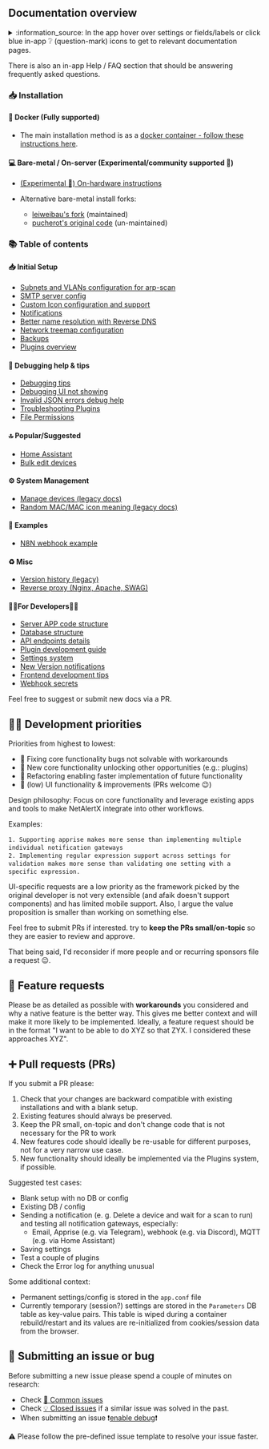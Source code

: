 ## Documentation overview

<details>
  <summary>:information_source: In the app hover over settings or fields/labels or click blue in-app ❔ (question-mark) icons to get to relevant documentation pages.</summary>

  ![In-app help](/docs/img/GENERAL/in-app-help.png)

</details>

There is also an in-app Help / FAQ section that should be answering frequently asked questions.

### 📥 Installation

#### 🐳 Docker (Fully supported)

- The main installation method is as a [docker container - follow these instructions here](https://github.com/jokob-sk/NetAlertX/blob/main/dockerfiles/README.md). 

#### 💻 Bare-metal / On-server (Experimental/community supported 🧪)

- [(Experimental 🧪) On-hardware instructions](https://github.com/jokob-sk/NetAlertX/blob/main/docs/HW_INSTALL.md) 

- Alternative bare-metal install forks: 
  - [leiweibau's fork](https://github.com/leiweibau/Pi.Alert/) (maintained)
  - [pucherot's original code](https://github.com/pucherot/Pi.Alert/) (un-maintained)

### 📚 Table of contents

#### 📥 Initial Setup

- [Subnets and VLANs configuration for arp-scan](/docs/SUBNETS.md)
- [SMTP server config](/docs/SMTP.md)
- [Custom Icon configuration and support](/docs/ICONS.md)
- [Notifications](/docs/NOTIFICATIONS.md)
- [Better name resolution with Reverse DNS](/docs/REVERSE_DNS.md)
- [Network treemap configuration](/docs/NETWORK_TREE.md)
- [Backups](/docs/BACKUPS.md)
- [Plugins overview](/front/plugins/README.md)

#### 🐛 Debugging help & tips

- [Debugging tips](/docs/DEBUG_TIPS.md)
- [Debugging UI not showing](/docs/WEB_UI_PORT_DEBUG.md)
- [Invalid JSON errors debug help](/docs/DEBUG_INVALID_JSON.md)
- [Troubleshooting Plugins](/docs/DEBUG_PLUGINS.md)
- [File Permissions](/docs/FILE_PERMISSIONS.md)

#### 🔝 Popular/Suggested

- [Home Assistant](/docs/HOME_ASSISTANT.md)
- [Bulk edit devices](/docs/DEVICES_BULK_EDITING.md)

#### ⚙ System Management

- [Manage devices (legacy docs)](/docs/DEVICE_MANAGEMENT.md)
- [Random MAC/MAC icon meaning (legacy docs)](/docs/RANDOM_MAC.md)


#### 🔎 Examples

- [N8N webhook example](/docs/WEBHOOK_N8N.md)

#### ♻ Misc

- [Version history (legacy)](/docs/VERSIONS_HISTORY.md)
- [Reverse proxy (Nginx, Apache, SWAG)](/docs/REVERSE_PROXY.md)

#### 👩‍💻For Developers👨‍💻

- [Server APP code structure](/server/README.md)
- [Database structure](/docs/DATABASE.md)
- [API endpoints details](/docs/API.md)
- [Plugin development guide](/docs/PLUGINS_DEV.md)
- [Settings system](/docs/SETTINGS_SYSTEM.md)
- [New Version notifications](/docs/VERSIONS.md)
- [Frontend development tips](/docs/FRONTEND_DEVELOPMENT.md)
- [Webhook secrets](/docs/WEBHOOK_SECRET.md)

Feel free to suggest or submit new docs via a PR. 

## 👨‍💻 Development priorities

Priorities from highest to lowest:

* 🔼 Fixing core functionality bugs not solvable with workarounds
* 🔵 New core functionality unlocking other opportunities (e.g.: plugins) 
* 🔵 Refactoring enabling faster implementation of future functionality 
* 🔽 (low) UI functionality & improvements (PRs welcome 😉)

Design philosophy: Focus on core functionality and leverage existing apps and tools to make NetAlertX integrate into other workflows. 

Examples: 

    1. Supporting apprise makes more sense than implementing multiple individual notification gateways
    2. Implementing regular expression support across settings for validation makes more sense than validating one setting with a specific expression. 

UI-specific requests are a low priority as the framework picked by the original developer is not very extensible (and afaik doesn't support components) and has limited mobile support. Also, I argue the value proposition is smaller than working on something else.

Feel free to submit PRs if interested. try to **keep the PRs small/on-topic** so they are easier to review and approve. 

That being said, I'd reconsider if more people and or recurring sponsors file a request 😉.

## 🙏 Feature requests

Please be as detailed as possible with **workarounds** you considered and why a native feature is the better way. This gives me better context and will make it more likely to be implemented. Ideally, a feature request should be in the format "I want to be able to do XYZ so that ZYX. I considered these approaches XYZ".

## ➕ Pull requests (PRs)

If you submit a PR please:

1. Check that your changes are backward compatible with existing installations and with a blank setup. 
2. Existing features should always be preserved. 
3. Keep the PR small, on-topic and don't change code that is not necessary for the PR to work
4. New features code should ideally be re-usable for different purposes, not for a very narrow use case.
5. New functionality should ideally be implemented via the Plugins system, if possible.

Suggested test cases:

- Blank setup with no DB or config
- Existing DB / config
- Sending a notification (e. g. Delete a device and wait for a scan to run) and testing all notification gateways, especially:
   - Email, Apprise (e.g. via Telegram), webhook (e.g. via Discord), MQTT (e.g. via Home Assistant)
- Saving settings
- Test a couple of plugins
- Check the Error log for anything unusual

Some additional context:

* Permanent settings/config is stored in the `app.conf` file
* Currently temporary (session?) settings are stored in the `Parameters` DB table as key-value pairs. This table is wiped during a container rebuild/restart and its values are re-initialized from cookies/session data from the browser. 

## 🐛 Submitting an issue or bug

Before submitting a new issue please spend a couple of minutes on research:

* Check [🛑 Common issues](https://github.com/jokob-sk/NetAlertX/blob/main/docs/DEBUG_TIPS.md#common-issues) 
* Check [💡 Closed issues](https://github.com/jokob-sk/NetAlertX/issues?q=is%3Aissue+is%3Aclosed) if a similar issue was solved in the past.
* When submitting an issue ❗[enable debug](https://github.com/jokob-sk/NetAlertX/blob/main/docs/DEBUG_TIPS.md)❗

⚠ Please follow the pre-defined issue template to resolve your issue faster.
